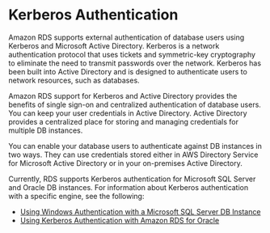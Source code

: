 # Kerberos Authentication<a name="kerberos-authentication"></a>

Amazon RDS supports external authentication of database users using Kerberos and Microsoft Active Directory\. Kerberos is a network authentication protocol that uses tickets and symmetric\-key cryptography to eliminate the need to transmit passwords over the network\. Kerberos has been built into Active Directory and is designed to authenticate users to network resources, such as databases\.

Amazon RDS support for Kerberos and Active Directory provides the benefits of single sign\-on and centralized authentication of database users\. You can keep your user credentials in Active Directory\. Active Directory provides a centralized place for storing and managing credentials for multiple DB instances\.

You can enable your database users to authenticate against DB instances in two ways\. They can use credentials stored either in AWS Directory Service for Microsoft Active Directory or in your on\-premises Active Directory\.

Currently, RDS supports Kerberos authentication for Microsoft SQL Server and Oracle DB instances\. For information about Kerberos authentication with a specific engine, see the following:
+ [Using Windows Authentication with a Microsoft SQL Server DB Instance](USER_SQLServerWinAuth.md)
+ [Using Kerberos Authentication with Amazon RDS for Oracle](oracle-kerberos.md)